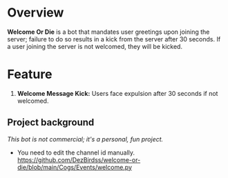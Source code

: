 # Overview
**Welcome Or Die** is a bot that mandates user greetings upon joining the server; failure to do so results in a kick from the server after 30 seconds. If a user joining the server is not welcomed, they will be kicked.


# Feature
1. **Welcome Message Kick:** Users face expulsion after 30 seconds if not welcomed.

## Project background
*This bot is not commercial; it's a personal, fun project.*

* You need to edit the channel id manually.
https://github.com/DezBirdss/welcome-or-die/blob/main/Cogs/Events/welcome.py







